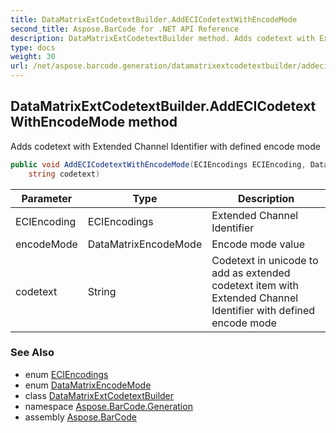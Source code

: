 ```yaml
---
title: DataMatrixExtCodetextBuilder.AddECICodetextWithEncodeMode
second_title: Aspose.BarCode for .NET API Reference
description: DataMatrixExtCodetextBuilder method. Adds codetext with Extended Channel Identifier with defined encode mode
type: docs
weight: 30
url: /net/aspose.barcode.generation/datamatrixextcodetextbuilder/addecicodetextwithencodemode/
---
```

## DataMatrixExtCodetextBuilder.AddECICodetextWithEncodeMode method

Adds codetext with Extended Channel Identifier with defined encode mode

```csharp
public void AddECICodetextWithEncodeMode(ECIEncodings ECIEncoding, DataMatrixEncodeMode encodeMode, 
    string codetext)
```

| Parameter | Type | Description |
| --- | --- | --- |
| ECIEncoding | ECIEncodings | Extended Channel Identifier |
| encodeMode | DataMatrixEncodeMode | Encode mode value |
| codetext | String | Codetext in unicode to add as extended codetext item with Extended Channel Identifier with defined encode mode |

### See Also

* enum [ECIEncodings](../../eciencodings/)
* enum [DataMatrixEncodeMode](../../datamatrixencodemode/)
* class [DataMatrixExtCodetextBuilder](../)
* namespace [Aspose.BarCode.Generation](../../../aspose.barcode.generation/)
* assembly [Aspose.BarCode](../../../)


